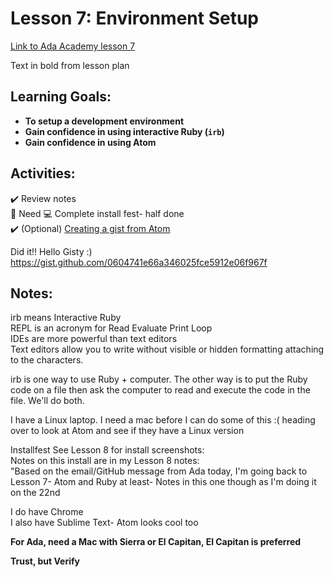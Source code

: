 # Lesson 7: Environment Setup

[Link to Ada Academy lesson 7](https://github.com/Ada-Developers-Academy/jump-start/tree/master/preparing-to-code/environment-setup)

Text in bold from lesson plan 

## Learning Goals:
* **To setup a development environment**  
* **Gain confidence in using interactive Ruby (`irb`)**  
* **Gain confidence in using Atom**  

## Activities:
:heavy_check_mark: Review notes  
:large_orange_diamond: Need :computer: Complete install fest- half done  
:heavy_check_mark: (Optional) [Creating a gist from Atom](gist-from-atom.md)  

Did it!! Hello Gisty :) https://gist.github.com/0604741e66a346025fce5912e06f967f  

## Notes:

irb means Interactive Ruby  
REPL is an acronym for Read Evaluate Print Loop  
IDEs are more powerful than text editors  
Text editors allow you to write without visible or hidden formatting attaching to the characters.   

irb is one way to use Ruby + computer. The other way is to put the Ruby code on a file then ask the computer to read and execute the code in the file. We'll do both.   

I have a Linux laptop. I need a mac before I can do some of this :( heading over to look at Atom and see if they have a Linux version  

Installfest 
See Lesson 8 for install screenshots:  
Notes on this install are in my Lesson 8 notes:  
"Based on the email/GitHub message from Ada today, I'm going back to Lesson 7- Atom and Ruby at least- Notes in this one though as I'm doing it on the 22nd  

I do have Chrome  
I also have Sublime Text- Atom looks cool too    

**For Ada, need a Mac with Sierra or El Capitan, El Capitan is preferred**  

**Trust, but Verify**

